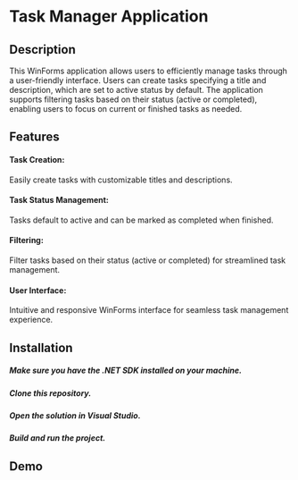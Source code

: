 # Task Manager Application

## Description

This WinForms application allows users to efficiently manage tasks through a user-friendly interface. Users can create tasks specifying a title and description, which are set to active status by default. The application supports filtering tasks based on their status (active or completed), enabling users to focus on current or finished tasks as needed.

## Features

#### Task Creation:
Easily create tasks with customizable titles and descriptions.

#### Task Status Management: 
Tasks default to active and can be marked as completed when finished.

#### Filtering:
Filter tasks based on their status (active or completed) for streamlined task management.

#### User Interface:
Intuitive and responsive WinForms interface for seamless task management experience.

## Installation

##### Make sure you have the .NET SDK installed on your machine.
##### Clone this repository.
##### Open the solution in Visual Studio.
##### Build and run the project.


## Demo

